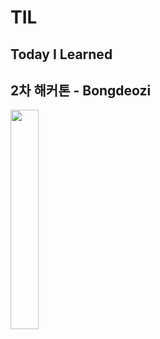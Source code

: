 # TIL
## Today I Learned 

## 2차 해커톤 - Bongdeozi

<img src="Heckaton/2차 해커톤 - 봉더지/Reference/봉더지.gif" width="30%" height="30%"></img>
